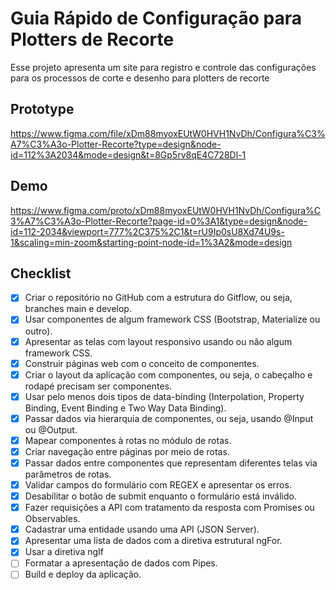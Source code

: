 
# Guia Rápido de Configuração para Plotters de Recorte

Esse projeto apresenta um site para registro e controle das configurações para os processos de corte e desenho para plotters de recorte
## Prototype

https://www.figma.com/file/xDm88myoxEUtW0HVH1NvDh/Configura%C3%A7%C3%A3o-Plotter-Recorte?type=design&node-id=112%3A2034&mode=design&t=8Gp5rv8qE4C728Dl-1


## Demo

https://www.figma.com/proto/xDm88myoxEUtW0HVH1NvDh/Configura%C3%A7%C3%A3o-Plotter-Recorte?page-id=0%3A1&type=design&node-id=112-2034&viewport=777%2C375%2C1&t=rU9Ip0sU8Xd74U9s-1&scaling=min-zoom&starting-point-node-id=1%3A2&mode=design
## Checklist

- [x] Criar o repositório no GitHub com a estrutura do Gitflow, ou seja, branches main e develop.
- [x] Usar componentes de algum framework CSS (Bootstrap, Materialize ou outro).
- [x] Apresentar as telas com layout responsivo usando ou não algum framework CSS.
- [x] Construir páginas web com o conceito de componentes. 
- [x] Criar o layout da aplicação com componentes, ou seja, o cabeçalho e rodapé precisam ser componentes.
- [x] Usar pelo menos dois tipos de data-binding (Interpolation, Property Binding, Event Binding e Two Way Data Binding).
- [x] Passar dados via hierarquia de componentes, ou seja, usando @Input ou @Output.
- [x] Mapear componentes à rotas no módulo de rotas.
- [x] Criar navegação entre páginas por meio de rotas.
- [x] Passar dados entre componentes que representam diferentes telas via parâmetros de rotas. 
- [x] Validar campos do formulário com REGEX e apresentar os erros.
- [x] Desabilitar o botão de submit enquanto o formulário está inválido.
- [x] Fazer requisições a API com tratamento da resposta com Promises ou Observables.
- [X] Cadastrar uma entidade usando uma API (JSON Server).
- [x] Apresentar uma lista de dados com a diretiva estrutural ngFor.
- [x] Usar a diretiva ngIf
- [ ] Formatar a apresentação de dados com Pipes.
- [ ] Build e deploy da aplicação.
